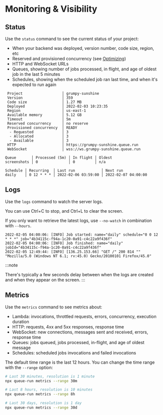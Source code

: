 
# Monitoring & Visibility

## Status

Use the `status` command to see the current status of your project:

* When your backend was deployed, version number, code size, region, etc
* Reserved and provisioned concurrency (see [Optimizing](optimizing.md))
* HTTP and WebSocket URLs
* Queues, showing number of jobs processed, in flight, and age of oldest job in the last 5 minutes
* Schedules, showing when the scheduled job ran last time, and when it's expected to run again

```
 Project                  │ grumpy-sunshine
 Version                  │ 359
 Code size                │ 1.27 MB
 Deployed                 │ 2022-02-03 10:23:35
 Region                   │ us-east-1
 Available memory         │ 5.12 GB
 Timeout                  │ 5m
 Reserved concurrency     │ no reserve
 Provisioned concurrency  │ READY
  - Requested             │ 3
  - Allocated             │ 3
  - Available             │ 3
 HTTP                     │ https://grumpy-sunshine.queue.run
 WebSocket                │ wss://ws.grumpy-sunshine.queue.run

Queue       │ Processed (5m) │ In flight │ Oldest
screenshots │ 0              │ 0         │ n/a

Schedule │ Recurring  │ Last run            │ Next run
daily    │ 0 12 * * * │ 2022-02-06 03:59:00 │ 2022-02-07 04:00:00
```


## Logs

Use the `logs` command to watch the server logs.

You can use Ctrl+C to stop, and Ctrl+L to clear the screen.

If you only want to retrieve the latest logs, use `--no-watch` in combination with `--hours`.

```
2022-02-05 04:00:06: [INFO] Job started: name="daily" schedule="0 0 12 * * *" job="4b34115c-f94a-1c20-0a91-c4c22a9f436f"
2022-02-05 04:00:06: [INFO] Job finished: name="daily" jobId="4b34115c-f94a-1c20-0a91-c4c22a9f436f"
2022-02-05 12:49:44: [INFO] [136.25.153.66] "GET /" 200 814 "" "Mozilla/5.0 (Windows NT 6.1; rv:45.0) Gecko/20100101 Firefox/45.0"
```

:::note

There's typically a few seconds delay between when the logs are created and when they appear on the screen.
:::


## Metrics

Use the `metrics` command to see metrics about:

* Lambda: invocations, throttled requests, errors, concurrency, execution duration
* HTTP: requests, 4xx and 5xx responses, response time
* WebSocket: new connections, messages sent and received, errors, response time
* Queues: jobs queued, jobs processed, in-flight, and age of oldest message
* Schedules: scheduled jobs invocations and failed invocations

The default time range is the last 12 hours. You can change the time range with the `--range` option:

```bash
# Last 30 minutes, resolution is 1 minute
npx queue-run metrics --range 30m

# Last 8 hours, resolution is 10 minutes
npx queue-run metrics --range 8h

# Last 30 days, resolution is 1 day
npx queue-run metrics --range 30d
```
